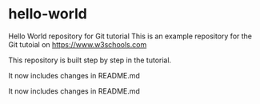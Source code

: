 # hello-world
Hello World repository for Git tutorial
This is an example repository for the Git tutoial on https://www.w3schools.com

This repository is built step by step in the tutorial.

It now includes changes in README.md

It now includes changes in README.md
